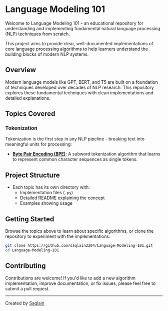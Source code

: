 # Language Modeling 101

Welcome to Language Modeling 101 - an educational repository for understanding and implementing fundamental natural language processing (NLP) techniques from scratch.

This project aims to provide clear, well-documented implementations of core language processing algorithms to help learners understand the building blocks of modern NLP systems.

## Overview

Modern language models like GPT, BERT, and T5 are built on a foundation of techniques developed over decades of NLP research. This repository explores these fundamental techniques with clean implementations and detailed explanations.

## Topics Covered

### Tokenization

Tokenization is the first step in any NLP pipeline - breaking text into meaningful units for processing:

- [**Byte Pair Encoding (BPE)**](./Tokenization/BPE/README.md): A subword tokenization algorithm that learns to represent common character sequences as single tokens.

## Project Structure

- Each topic has its own directory with:
  - Implementation files (`.py`)
  - Detailed README explaining the concept
  - Examples showing usage

## Getting Started

Browse the topics above to learn about specific algorithms, or clone the repository to experiment with the implementations:

```bash
git clone https://github.com/saqlain2204/Language-Modeling-101.git
cd Language-Modeling-101
```

## Contributing

Contributions are welcome! If you'd like to add a new algorithm implementation, improve documentation, or fix issues, please feel free to submit a pull request.

---

Created by [Saqlain](https://github.com/saqlain2204)
